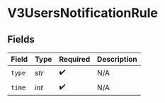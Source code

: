 # V3UsersNotificationRule


## Fields

| Field              | Type               | Required           | Description        |
| ------------------ | ------------------ | ------------------ | ------------------ |
| `type`             | *str*              | :heavy_check_mark: | N/A                |
| `time`             | *int*              | :heavy_check_mark: | N/A                |